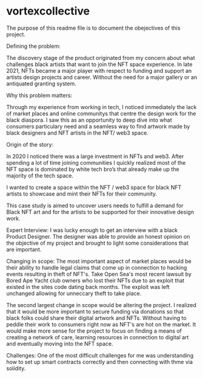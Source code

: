 # vortexcollective

The purpose of this readme file is to document the obejectives of this project. 

Defining the problem:

The discovery stage of the product originated from my concern about what challenges black artists that want to join the NFT space experience. In late 2021, NFTs became a major player with respect to funding and support an artists design projects and career. Without the need for a major gallery or an antiquated granting system.

Why this problem matters:

Through my experience from working in tech, I noticed immediately the lack of market places and online communitys that centre the design work for the black diaspora. I saw this as an opportunity to deep dive into what consumers particulary need and a seamless way to find artwork made by black designers and NFT artists in the NFT/ web3 space. 

Origin of the story: 

In 2020 I noticed there was a large investment in NFTs and web3. After spending a lot of time joining communities I quickly realized most of the NFT space is dominated by white tech bro’s that already make up the majority of the tech space. 

I wanted to create a space within the NFT / web3 space for black NFT artists to showcase and mint their NFTs for their community. 

This case study is aimed to uncover users needs to fulfill a demand for Black NFT art and for the artists to be supported for their innovative design work. 

Expert Interview: 
I was lucky enough to get an interview with a black Product Designer. The designer was able to provide an honest opinion on the objective of my project and brought to light some considerations that are important.

Changing in scope: 
The most important aspect of market places would be their ability to handle legal claims that come up in connection to hacking events resulting in theft of NFT's. Take Open Sea's most recent lawsuit by Bored Ape Yacht club owners who lost their NFTs due to an exploit that existed in the sites code dating back months. The exploit was left unchanged allowing for unneccary theft to take place.

The second largest change in scope would be altering the project. I realized that it would be more important to secure funding via donations so that black folks could share their digital artwork and NFTs. Without having to peddle their work to consumers right now as NFT's are hot on the market. It would make more sense for the project to focus on finding a means of creating a network of care, learning resources in connection to digital art and eventually moving into the NFT space.

Challenges: One of the most difficult challenges for me was understanding how to set up smart contracts correctly and then connecting with thme via solidity. 
